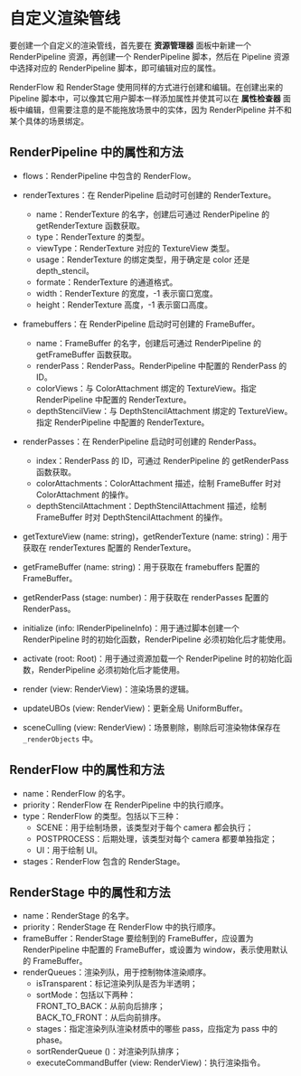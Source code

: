 # 自定义渲染管线

要创建一个自定义的渲染管线，首先要在 **资源管理器** 面板中新建一个 RenderPipeline 资源，再创建一个 RenderPipeline 脚本，然后在 Pipeline 资源中选择对应的 RenderPipeline 脚本，即可编辑对应的属性。

RenderFlow 和 RenderStage 使用同样的方式进行创建和编辑。在创建出来的 Pipeline 脚本中，可以像其它用户脚本一样添加属性并使其可以在 **属性检查器** 面板中编辑，但需要注意的是不能拖放场景中的实体，因为 RenderPipeline 并不和某个具体的场景绑定。

## RenderPipeline 中的属性和方法

- flows：RenderPipeline 中包含的 RenderFlow。

- renderTextures：在 RenderPipeline 启动时可创建的 RenderTexture。

    - name：RenderTexture 的名字，创建后可通过 RenderPipeline 的 getRenderTexture 函数获取。
    - type：RenderTexture 的类型。
    - viewType：RenderTexture 对应的 TextureView 类型。
    - usage：RenderTexture 的绑定类型，用于确定是 color 还是 depth_stencil。
    - formate：RenderTexture 的通道格式。
    - width：RenderTexture 的宽度，-1 表示窗口宽度。
    - height：RenderTexture 高度，-1 表示窗口高度。

- framebuffers：在 RenderPipeline 启动时可创建的 FrameBuffer。

    - name：FrameBuffer 的名字，创建后可通过 RenderPipeline 的 getFrameBuffer 函数获取。
    - renderPass：RenderPass。RenderPipeline 中配置的 RenderPass 的 ID。
    - colorViews：与 ColorAttachment 绑定的 TextureView。指定 RenderPipeline 中配置的 RenderTexture。
    - depthStencilView：与 DepthStencilAttachment 绑定的 TextureView。指定 RenderPipeline 中配置的 RenderTexture。
- renderPasses：在 RenderPipeline 启动时可创建的 RenderPass。
    - index：RenderPass 的 ID，可通过 RenderPipeline 的 getRenderPass 函数获取。
    - colorAttachments：ColorAttachment 描述，绘制 FrameBuffer 时对 ColorAttachment 的操作。
    - depthStencilAttachment：DepthStencilAttachment 描述，绘制 FrameBuffer 时对 DepthStencilAttachment 的操作。

- getTextureView (name: string)，getRenderTexture (name: string)：用于获取在 renderTextures 配置的 RenderTexture。
- getFrameBuffer (name: string)：用于获取在 framebuffers 配置的 FrameBuffer。
- getRenderPass (stage: number)：用于获取在 renderPasses 配置的 RenderPass。
- initialize (info: IRenderPipelineInfo)：用于通过脚本创建一个 RenderPipeline 时的初始化函数，RenderPipeline 必须初始化后才能使用。
- activate (root: Root)：用于通过资源加载一个 RenderPipeline 时的初始化函数，RenderPipeline 必须初始化后才能使用。
- render (view: RenderView)：渲染场景的逻辑。
- updateUBOs (view: RenderView)：更新全局 UniformBuffer。
- sceneCulling (view: RenderView)：场景剔除，剔除后可渲染物体保存在 `_renderObjects` 中。

## RenderFlow 中的属性和方法

- name：RenderFlow 的名字。
- priority：RenderFlow 在 RenderPipeline 中的执行顺序。
- type：RenderFlow 的类型。包括以下三种：
    - SCENE：用于绘制场景，该类型对于每个 camera 都会执行；
    - POSTPROCESS：后期处理，该类型对每个 camera 都要单独指定；
    - UI：用于绘制 UI。
- stages：RenderFlow 包含的 RenderStage。

## RenderStage 中的属性和方法

- name：RenderStage 的名字。
- priority：RenderStage 在 RenderFlow 中的执行顺序。
- frameBuffer：RenderStage 要绘制到的 FrameBuffer，应设置为 RenderPipeline 中配置的 FrameBuffer，或设置为 window，表示使用默认的 FrameBuffer。
- renderQueues：渲染列队，用于控制物体渲染顺序。
    - isTransparent：标记渲染列队是否为半透明；
    - sortMode：包括以下两种：<br>FRONT_TO_BACK：从前向后排序；<br>BACK_TO_FRONT：从后向前排序。
    - stages：指定渲染列队渲染材质中的哪些 pass，应指定为 pass 中的 phase。
    - sortRenderQueue ()：对渲染列队排序；
    - executeCommandBuffer (view: RenderView)：执行渲染指令。
